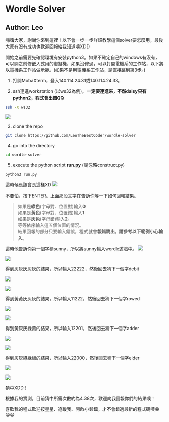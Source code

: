 # Wordle Solver
## Author: Leo

嗨嗨大家，謝謝你來到這裡！以下會一步一步詳細教學這個solver要怎麼用，最後大家有沒有成功也歡迎回報給我知道噢XDD

開始之前需要先確認環境有安裝python3。如果不確定自己的windows有沒有，可以開之前修嵌入式用的虛擬機，如果沒修過，可以打開電機系的工作站，以下將以電機系工作站做示範。(如果不是用電機系工作站，請直接跳到第3步。)

1. 打開MobaXterm，登入140.114.24.31或140.114.24.33。

2. ssh連進workstation (以ws32為例)。**一定要連進來，不然daisy只有python2，程式會出錯QQ**
```bash
ssh -X ws32
```
![](readme_img/img1.png)

3. clone the repo
```bash
git clone https://github.com/LeoTheBestCoder/wordle-solver
```

4. go into the directory
``` bash
cd wordle-solver
```

5. execute the python script **run.py** (請忽略construct.py)
```bash
python3 run.py
```
這時候應該會長這樣XD
![](readme_img/img2.png)

不要怕，按下ENTER。上面那段文字在告訴你等一下如何回報結果。
> 如果是**綠色**(字母對、位置對)輸入**0**</br>
如果是**黃色**(字母對、位置錯)輸入**1**</br>
如果是**灰色**(字母錯)輸入**2**。</br>
等等依序輸入這五個位置的情況。</br>
結果回報的部分只要輸入錯誤，程式就會**報錯跳出**，**請參考以下範例小心輸入**。

這時他告訴你第一個字猜sunny，所以將sunny輸入wordle遊戲中。
![](readme_img/img3.png)

![](readme_img/img4.png)


得到灰灰灰灰灰的結果，所以輸入22222，然後回去猜下一個字debit

![](readme_img/img5.png)

![](readme_img/img6.png)

得到黃黃灰灰灰的結果，所以輸入11222，然後回去猜下一個字rowed

![](readme_img/img7.png)

![](readme_img/img8.png)

得到黃灰灰綠黃的結果，所以輸入12201，然後回去猜下一個字adder

![](readme_img/img9.png)

![](readme_img/img10.png)

得到灰灰綠綠綠的結果，所以輸入22000，然後回去猜下一個字elder

![](readme_img/img11.png)

![](readme_img/img12.png)

猜中XDD！

根據我的實測，目前猜中所需次數約為4.38次，歡迎向我回報你們的結果噢！

喜歡我的程式歡迎按星星、追蹤我、開啟小鈴鐺，才不會錯過最新的程式碼噢😁😁😁